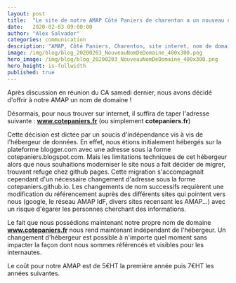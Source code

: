 ```yaml
---
layout: post
title:  "Le site de notre AMAP Côté Paniers de charenton a un nouveau nom de domaine !"
date:   2020-02-03 09:00:00
author: "Alex Salvador"
categories: communication
description: "AMAP, Côté Paniers, Charenton, site interet, nom de domaine"
image: /img/blog/blog_20200203_NouveauNomDeDomaine_400x300.png
hero_image: /img/blog/blog_20200203_NouveauNomDeDomaine_400x300.png
hero_height: is-fullwidth
published: true
---
```


Après discussion en réunion du CA samedi dernier, nous avons décidé d'offrir à notre AMAP un nom de domaine !

Désormais, pour nous trouver sur internet, il suffira de taper l'adresse suivante : **www.cotepaniers.fr** (ou simplement **cotepaniers.fr**)

Cette décision est dictée par un soucis d'indépendance vis à vis de l'hébergeur de données. En effet, nous étions initialement hébergés sur la plateforme blogger.com avec une adresse sous la forme cotepaniers.blogspot.com. Mais les limitations techniques de cet hébergeur alors que nous souhaitions moderniser le site nous a fait décider de migrer, trouvant refuge chez github pages. Cette migration s'accompagnait cependant d'un nécessaire changement d'adresse sous la forme cotepaniers.github.io. Les changements de nom successifs requièrent une modification du référencement auprès des différents sites qui pointent vers nous (google, le réseau AMAP IdF, divers sites recensant les AMAP...) avec un risque d'égarer les personnes cherchant des informations. 

Le fait que nous possédions maintenant notre propre nom de domaine **www.cotepaniers.fr** nous rend maintenant indépendant de l'hébergeur. Un changement d'hébergeur est possible à n'importe quel moment sans impacter la façon dont nous sommes référencés et visibles pour les internautes.

Le coût pour notre AMAP est de 5€HT la première année puis 7€HT les années suivantes.

